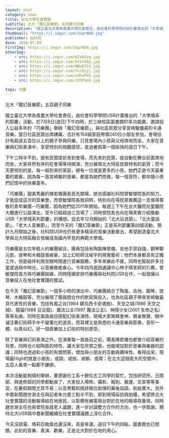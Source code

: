 ```yaml
---
layout: post
category: news
title: 台北大學社會實踐
subtitle: 北大「魔幻音樂節」五百親子同樂
description: "國立臺北大學為善盡大學社會責任，由社會科學學院USR計畫推出的「大學城系列節慶」活動，於7月8日(週日)下午四時，於三峽校區圖書館B1多功能廳..."
thumbnail: "https://i.imgur.com/3oqrNbN.jpg"
publisher: 社科院
date: 2018-07-09
firstImg: https://i.imgur.com/3oqrNbN.jpg
otherImg:
    - src: https://i.imgur.com/KZakDzq.jpg
    - src: https://i.imgur.com/kYkfdQ2.jpg
    - src: https://i.imgur.com/WBwD7Cd.jpg
    - src: https://i.imgur.com/fccDzyj.jpg
    - src: https://i.imgur.com/xdhxPXX.jpg
    - src: https://i.imgur.com/JUhPao8.jpg

tags: 兒童
---
```


北大「魔幻音樂節」五百親子同樂

國立臺北大學為善盡大學社會責任，由社會科學學院USR計畫推出的「大學城系列節慶」活動，於7月8日(週日)下午四時，於三峽校區圖書館B1多功能廳，邀請投入公益多年的「巧樂團」舉辦「魔幻音樂節」，與社區民眾分享宮崎駿優美的卡通音樂。當日社區民眾出席踴躍，合計有154組家庭帶領240位小朋友參加，會場估計有超過五百位以上的親子參與同樂，只見會場內小孩與父母席地而坐，大家在音樂與幻術表演中，享受特別的視聽感受，度過暑假第一個愉快的週日下午。

下午三時半不到，就有民眾提前來到會場，而先來的民眾，就自動在舞台前面席地而坐，大家井然有序的在會場等待開演，充分展現北大特區民眾特有的氣質；而今天更特別的是，每一組到來的家庭，總有一位或是更多的小孩，她們正是今天最重要的嘉賓，因為每一首宮崎駿的音樂，都是為她們而做，每一個音符，都伴隨小孩們記憶中的快樂童年。

「巧樂團」甜美秀麗的陳若儀團長首先開場，她也感謝社科院曾敏傑院長的努力，才能促成這次的音樂會。而曾敏傑院長致詞時，特別向在場民眾推薦這一支值得尊敬的青年樂團--巧樂團，因為她們從2011年開始，每週三下午在台大醫院兒童醫院大廳進行公益演出，至今已經超過三百場了；同時曾院長也向在場來賓介紹推動USR「大學城系列節慶」的構想，從去年12月開始的「北大玩具節」、「北大童話節」、「老大人音樂節」，而至今天的「魔幻音樂節」正是系列節慶第四個活動。預計九月開始之後，社科院USR也仍有更多精采的音樂活動推出，希望創造臺北大學與北大特區融合發展成為國內罕見的典範大學城。

巧樂團是五位年輕人的樂團組合，團員包括有陶笛陳若儀、吉他手郭自強、鋼琴鄭元凱、提琴和木箱鼓張峻豪，加上幻術師沈峻宇的視覺藝術；他們本身都具有正職工作，但是結伴利用空餘時間進行音樂服務，多年來樂此不疲，同時也幫助許多兒童度過病中時光，以音樂療癒身心。今年四月底因通識中心林子晴老師的引薦，曾敏傑院長方與巧樂團結緣，同時陸續安排巧樂團與社科院USR合作，一起發展以音樂投入在地社會實踐的嘗試。

在今天「魔幻音樂節」一個多小時的演出中，巧樂團結合了陶笛、吉他、鋼琴、提琴、木箱鼓等，充分展現了團員間合作的默契與投入，也為社區親子帶來宮崎駿最具代表性的音樂，包括有風之谷(1984 娜烏西卡安魂曲)、天空之城(1986 天空之城)、龍貓(1988 豆豆龍)、魔法公主(1997 魔法公主)、神隱少女(2001 生命之名)等等名曲。同時在兩首曲目搭配幻術表演時，現場大家聚精會神、鴉雀無聲，眼中凝注著幻術師手中千變萬化的道具，而耳裡又是熟悉的卡通音樂與節奏，音形一體、似真似幻，好一個音樂加上幻術的特別感受。

除了音樂與幻術表演之外，在演奏每一首曲目之前，團長陳若儀也都會介紹音樂的背景，同時也介紹陶笛的特性，讓大家在欣賞之餘，也能增加對於音樂與樂器的認識；同時也透過和小孩的有獎問答，增加與小朋友的互動與趣味性，看得出來，現場最High的就是小朋友。或跳、或拍、或躺、或爬；在北大這個偌大的空間中，五百人看來一點都不嫌擠。

本次活動能夠順利舉辦，要感謝社工系十餘位志工同學的幫忙，包括研究所、日間部、與進修部的同學都動員了，大家投入場佈、攝影、報到、搬運、文宣等等事宜，在暑假期間尤其不易；以及育甄和佩妤兩位助理的幕後協調，助益實大。另外中嘉新聞趙世淵主任與記者朱允嘉三點半不到，即到現場採訪與拍攝，希望將北大社會實踐的活動報導給在地居民，以彰顯有線電視台對於在地的報導與重視，同時趙世淵主任也與曾院長就老人議題，進一步討論雙方合作的方向，也一併致謝，期待北大USR與中嘉新聞繼續在社會實踐議題上深化合作。

今天沒跳電、瑪莉亞颱風也還沒來，真是幸運。週日下午的四點，圖書館也已閉館，此刻的音樂、表演、歡樂，正是北大對於在地的用心。
